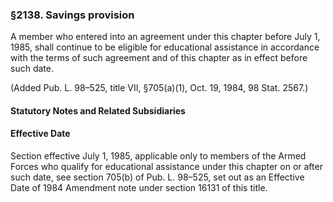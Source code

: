 ### §2138. Savings provision ###

A member who entered into an agreement under this chapter before July 1, 1985, shall continue to be eligible for educational assistance in accordance with the terms of such agreement and of this chapter as in effect before such date.

(Added Pub. L. 98–525, title VII, §705(a)(1), Oct. 19, 1984, 98 Stat. 2567.)

#### **Statutory Notes and Related Subsidiaries** ####

#### Effective Date ####

Section effective July 1, 1985, applicable only to members of the Armed Forces who qualify for educational assistance under this chapter on or after such date, see section 705(b) of Pub. L. 98–525, set out as an Effective Date of 1984 Amendment note under section 16131 of this title.